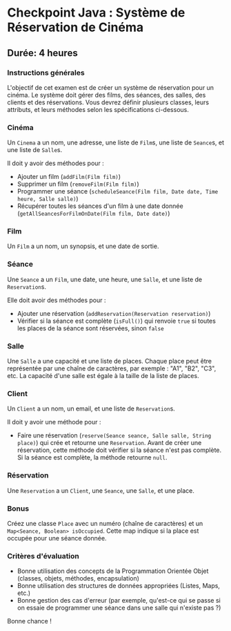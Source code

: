# Checkpoint Java : Système de Réservation de Cinéma

## Durée: 4 heures

### Instructions générales

L'objectif de cet examen est de créer un système de réservation pour un cinéma. Le système doit gérer des films, des séances, des salles, des clients et des réservations. Vous devrez définir plusieurs classes, leurs attributs, et leurs méthodes selon les spécifications ci-dessous.

### Cinéma

Un `Cinema` a un nom, une adresse, une liste de `Film`s, une liste de `Seance`s, et une liste de `Salle`s.

Il doit y avoir des méthodes pour :

- Ajouter un film (`addFilm(Film film)`)
- Supprimer un film (`removeFilm(Film film)`)
- Programmer une séance (`scheduleSeance(Film film, Date date, Time heure, Salle salle)`)
- Récupérer toutes les séances d'un film à une date donnée (`getAllSeancesForFilmOnDate(Film film, Date date)`)

### Film

Un `Film` a un nom, un synopsis, et une date de sortie.

### Séance

Une `Seance` a un `Film`, une date, une heure, une `Salle`, et une liste de `Reservation`s.

Elle doit avoir des méthodes pour :

- Ajouter une réservation (`addReservation(Reservation reservation)`)
- Vérifier si la séance est complète (`isFull()`) qui renvoie `true` si toutes les places de la séance sont réservées, sinon `false`

### Salle

Une `Salle` a une capacité et une liste de places. Chaque place peut être représentée par une chaîne de caractères, par exemple : "A1", "B2", "C3", etc. La capacité d'une salle est égale à la taille de la liste de places.

### Client

Un `Client` a un nom, un email, et une liste de `Reservation`s.

Il doit y avoir une méthode pour :

- Faire une réservation (`reserve(Seance seance, Salle salle, String place)`) qui crée et retourne une `Reservation`. Avant de créer une réservation, cette méthode doit vérifier si la séance n'est pas complète. Si la séance est complète, la méthode retourne `null`.

### Réservation

Une `Reservation` a un `Client`, une `Seance`, une `Salle`, et une place.

### Bonus

Créez une classe `Place` avec un numéro (chaîne de caractères) et un `Map<Seance, Boolean> isOccupied`. Cette map indique si la place est occupée pour une séance donnée.

### Critères d'évaluation

- Bonne utilisation des concepts de la Programmation Orientée Objet (classes, objets, méthodes, encapsulation)
- Bonne utilisation des structures de données appropriées (Listes, Maps, etc.)
- Bonne gestion des cas d'erreur (par exemple, qu'est-ce qui se passe si on essaie de programmer une séance dans une salle qui n'existe pas ?)

Bonne chance !
